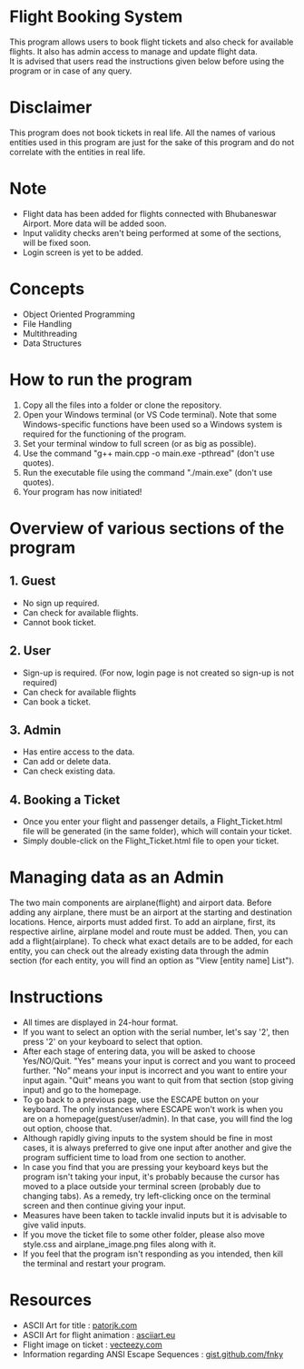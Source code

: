 # Flight Booking System

This program allows users to book flight tickets and also check for available flights. It also has admin access to manage and update flight data.   
It is advised that users read the instructions given below before using the program or in case of any query.

# Disclaimer

This program does not book tickets in real life. All the names of various entities used in this program are just for the sake of this program and do not correlate with the entities in real life.

# Note
- Flight data has been added for flights connected with Bhubaneswar Airport. More data will be added soon.
- Input validity checks aren't being performed at some of the sections, will be fixed soon.
- Login screen is yet to be added.

# Concepts

- Object Oriented Programming
- File Handling
- Multithreading
- Data Structures

# How to run the program

1. Copy all the files into a folder or clone the repository.
2. Open your Windows terminal (or VS Code terminal). Note that some Windows-specific functions have been used so a Windows system is required for the functioning of the program.
3. Set your terminal window to full screen (or as big as possible).
4. Use the command "g++ main.cpp -o main.exe -pthread" (don't use quotes).
5. Run the executable file using the command "./main.exe" (don't use quotes).
6. Your program has now initiated!

# Overview of various sections of the program

## 1. Guest

- No sign up required.
- Can check for available flights.
- Cannot book ticket.

## 2. User

- Sign-up is required. (For now, login page is not created so sign-up is not required)
- Can check for available flights
- Can book a ticket.

## 3. Admin

- Has entire access to the data.
- Can add or delete data.
- Can check existing data.

## 4. Booking a Ticket

- Once you enter your flight and passenger details, a Flight_Ticket.html file will be generated (in the same folder), which will contain your ticket.
- Simply double-click on the Flight_Ticket.html file to open your ticket. 

# Managing data as an Admin

The two main components are airplane(flight) and airport data. Before adding any airplane, there must be an airport at the starting and destination locations. Hence, airports must added first. To add an airplane, first, its respective airline, airplane model and route must be added. Then, you can add a flight(airplane). To check what exact details are to be added, for each entity, you can check out the already existing data through the admin section (for each entity, you will find an option as "View [entity name] List").

# Instructions

- All times are displayed in 24-hour format.
- If you want to select an option with the serial number, let's say '2', then press '2' on your keyboard to select that option.
- After each stage of entering data, you will be asked to choose Yes/NO/Quit. "Yes" means your input is correct and you want to proceed further. "No" means your input is incorrect and you want to entire your input again. "Quit" means you want to quit from that section (stop giving input) and go to the homepage.
- To go back to a previous page, use the ESCAPE button on your keyboard. The only instances where ESCAPE won't work is when you are on a homepage(guest/user/admin). In that case, you will find the log out option, choose that.
- Although rapidly giving inputs to the system should be fine in most cases, it is always preferred to give one input after another and give the program sufficient time to load from one section to another.
- In case you find that you are pressing your keyboard keys but the program isn't taking your input, it's probably because the cursor has moved to a place outside your terminal screen (probably due to changing tabs). As a remedy, try left-clicking once on the terminal screen and then continue giving your input.
- Measures have been taken to tackle invalid inputs but it is advisable to give valid inputs.
- If you move the ticket file to some other folder, please also move style.css and airplane_image.png files along with it.
- If you feel that the program isn't responding as you intended, then kill the terminal and restart your program.

# Resources

- ASCII Art for title : [patorjk.com](https://patorjk.com/software/taag/#p=display&f=Graffiti&t=Type%20Something%20)
- ASCII Art for flight animation : [asciiart.eu](https://www.asciiart.eu/vehicles/airplanes)
- Flight image on ticket : [vecteezy.com](https://www.vecteezy.com/png/37277848-flying-airplane-isolated-on-background-3d-rendering-illustration)
- Information regarding ANSI Escape Sequences : [gist.github.com/fnky](https://gist.github.com/fnky/458719343aabd01cfb17a3a4f7296797)
